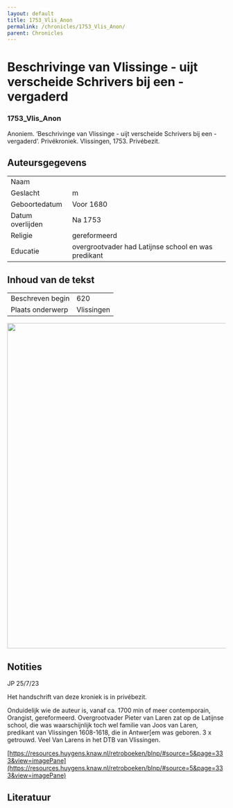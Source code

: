 ```yaml
---
layout: default
title: 1753_Vlis_Anon
permalink: /chronicles/1753_Vlis_Anon/
parent: Chronicles
--- 
```



# Beschrivinge van Vlissinge - uijt verscheide Schrivers bij een - vergaderd 

### 1753_Vlis_Anon 

Anoniem. ‘Beschrivinge van Vlissinge - uijt verscheide Schrivers bij een - vergaderd’. Privékroniek. Vlissingen, 1753. Privébezit. 

## Auteursgegevens 

| | | 
| --------------- | --------------- | 
| Naam |   | 
| Geslacht | m | 
| Geboortedatum | Voor 1680 | 
| Datum overlijden | Na 1753 | 
| Religie | gereformeerd | 
| Educatie | overgrootvader had Latijnse school en was predikant | 

## Inhoud van de tekst 

| | | 
| --------------- | --------------- | 
| Beschreven begin | 620 | 
| Plaats onderwerp | Vlissingen | 

[<img src="..\..\barplots_chronicles\1753_Vlis_Anon.jpg" width="750"/>](..\..\barplots_chronicles\1753_Vlis_Anon.jpg) 

## Notities 

JP 25/7/23

Het handschrift van deze kroniek is in privébezit.

Onduidelijk wie de auteur is, vanaf ca. 1700 min of meer contemporain,
Orangist, gereformeerd. Overgrootvader Pieter van Laren zat op de Latijnse
school, die was waarschijnlijk toch wel familie van Joos van Laren, predikant
van Vlissingen 1608-1618, die in Antwer[em was geboren. 3 x getrouwd. Veel Van
Larens in het DTB van Vlissingen.

[https://resources.huygens.knaw.nl/retroboeken/blnp/#source=5&page=333&view=imagePane](https://resources.huygens.knaw.nl/retroboeken/blnp/#source=5&page=333&view=imagePane)



## Literatuur 

